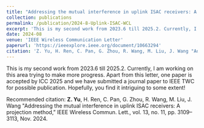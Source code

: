 ```yaml
---
title: "Addressing the mutual interference in uplink ISAC receivers: A projection method"
collection: publications
permalink: /publication/2024-8-Uplink-ISAC-WCL
excerpt: 'This is my second work from 2023.6 till 2025.2. Currently, I am working on this area trying to make more progress. Apart from this letter, one paper is accepted by ICC 2025 and we have submitted a journal paper to IEEE TWC for possible publication.  Hopefully, you find it intriguing to some extent! '
date: 2024-08
venue: 'IEEE Wireless Communication Letter'
paperurl: 'https://ieeexplore.ieee.org/document/10663294'
citation: 'Z. Yu, H. Ren, C. Pan, G. Zhou, R. Wang, M. Liu, J. Wang "Addressing the mutual interference in uplink ISAC receivers: A projection method,” IEEE Wireless Commun. Lett., vol. 13, no. 11, pp. 3109–3113, Nov. 2024.'
---
```

This is my second work from 2023.6 till 2025.2. Currently, I am working on this area trying to make more progress. Apart from this letter, one paper is accepted by ICC 2025 and we have submitted a journal paper to IEEE TWC for possible publication.  Hopefully, you find it intriguing to some extent! 

<!-- [Download paper here](http://academicpages.github.io/files/Uplink_ISAC_WCL.pdf) -->

Recommended citation: **Z. Yu**, H. Ren, C. Pan, G. Zhou, R. Wang, M. Liu, J. Wang "Addressing the mutual interference in uplink ISAC receivers: A projection method,” IEEE Wireless Commun. Lett., vol. 13, no. 11, pp. 3109–3113, Nov. 2024.